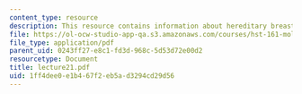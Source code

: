 ```yaml
---
content_type: resource
description: This resource contains information about hereditary breast ovarian cancer.
file: https://ol-ocw-studio-app-qa.s3.amazonaws.com/courses/hst-161-molecular-biology-and-genetics-in-modern-medicine-fall-2007/1ff4dee0e1b467f2eb5ad3294cd29d56_lecture21.pdf
file_type: application/pdf
parent_uid: 0243ff27-e8c1-fd3d-968c-5d53d72e00d2
resourcetype: Document
title: lecture21.pdf
uid: 1ff4dee0-e1b4-67f2-eb5a-d3294cd29d56
---
```


